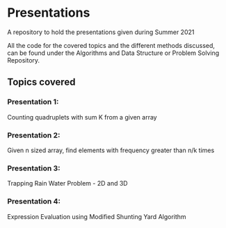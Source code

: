 # Presentations
A repository to hold the presentations given during Summer 2021

All the code for the covered topics and the different methods discussed, can be found under the Algorithms and Data Structure or Problem Solving Repository.
## Topics covered 
### Presentation 1: 
Counting quadruplets with sum K from a given array
### Presentation 2:
Given n sized array, find elements with frequency greater than n/k times 
### Presentation 3: 
Trapping Rain Water Problem - 2D and 3D
### Presentation 4: 
Expression Evaluation using Modified Shunting Yard Algorithm

